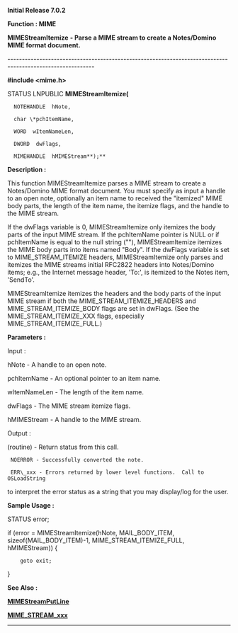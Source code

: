 




<!--
 /\* Font Definitions \*/
 @font-face
 {font-family:Courier;
 panose-1:2 7 4 9 2 2 5 2 4 4;}
@font-face
 {font-family:Helv;
 panose-1:2 11 6 4 2 2 2 3 2 4;}
@font-face
 {font-family:"Cambria Math";
 panose-1:2 4 5 3 5 4 6 3 2 4;}
 /\* Style Definitions \*/
 p.MsoNormal, li.MsoNormal, div.MsoNormal
 {margin-top:0cm;
 margin-right:0cm;
 margin-bottom:8.0pt;
 margin-left:0cm;
 line-height:107%;
 font-size:11.0pt;
 font-family:"Calibri",sans-serif;}
.MsoChpDefault
 {font-size:11.0pt;}
.MsoPapDefault
 {margin-bottom:8.0pt;
 line-height:107%;}
 /\* Page Definitions \*/
 @page WordSection1
 {size:612.0pt 792.0pt;
 margin:72.0pt 72.0pt 72.0pt 72.0pt;}
div.WordSection1
 {page:WordSection1;}
-->




**Initial Release 7.0.2**



**Function : MIME**



**MIMEStreamItemize** **- Parse a
MIME stream to create a Notes/Domino MIME format document.**


**----------------------------------------------------------------------------------------------------------**



**#include <mime.h>**



STATUS
LNPUBLIC **MIMEStreamItemize(**  

      NOTEHANDLE  hNote,  

      char \*pchItemName,  

      WORD  wItemNameLen,  

      DWORD  dwFlags,  

      MIMEHANDLE  hMIMEStream**);**



**Description :**



This
function MIMEStreamItemize parses a MIME stream to create a Notes/Domino MIME
format document.  You must specify as input a handle to an open note,
optionally an item name to received the "itemized" MIME body parts,
the length of the item name, the itemize flags, and the handle to the MIME
stream.


 


If the
dwFlags variable is 0, MIMEStreamItemize only itemizes the body parts of the
input MIME stream.  If the pchItemName pointer is NULL or if pchItemName is
equal to the null string (""), MIMEStreamItemize itemizes the MIME
body parts into items named "Body".  If the dwFlags variable is set
to MIME\_STREAM\_ITEMIZE headers, MIMEStreamItemize only parses and itemizes the
MIME streams initial RFC2822 headers into Notes/Domino items; e.g., the
Internet message header, 'To:', is itemized to the Notes item, 'SendTo'.


 


MIMEStreamItemize
itemizes the headers and the body parts of the input MIME stream if both the
MIME\_STREAM\_ITEMIZE\_HEADERS and MIME\_STREAM\_ITEMIZE\_BODY flags are set in
dwFlags.  (See the MIME\_STREAM\_ITEMIZE\_XXX flags, especially MIME\_STREAM\_ITEMIZE\_FULL.)


 


 


**Parameters :**



Input :  

hNote  -  A handle to an open note.  

  

pchItemName  -  An optional pointer to an item name.  

  

wItemNameLen  -  The length of the item name.  

  

dwFlags  -   The MIME stream itemize flags.  

  

hMIMEStream  -  A handle to the MIME stream.  

  




Output :  

(routine)  -  Return status from this call.  

     NOERROR - Successfully converted the note.  

     ERR\_xxx - Errors returned by lower level functions.  Call to OSLoadString
to interpret the error status as a string that you may display/log for the user.  

  

  

  




 **Sample Usage :**


STATUS error;


 


if (error =
MIMEStreamItemize(hNote, MAIL\_BODY\_ITEM, sizeof(MAIL\_BODY\_ITEM)-1,
MIME\_STREAM\_ITEMIZE\_FULL, hMIMEStream)) {


        goto exit;


}


 


 **See Also :**


**[MIMEStreamPutLine](MIMEStreamPutLine.md)**


**[MIME\_STREAM\_xxx](MIME_STREAM_xxx.md)**



----------------------------------------------------------------------------------------------------------


 





